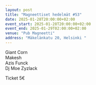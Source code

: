 ```yaml
---
layout: post
title: "Magneettiset hedelmät #53"
date: 2025-01-28T20:00:00+02:00
event_start: 2025-01-28T20:00:00+02:00
event_end: 2025-01-29T02:00:00+02:00
venue: "Pub Magneetti"
address: "Mäkelänkatu 20, Helsinki "
---
```


Giant Corn  
Makesh  
Azis Funck  
Dj Moe Zyzlack  
  
Ticket 5€
